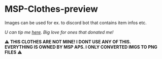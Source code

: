 # MSP-Clothes-preview

Images can be used for ex. to discord bot that contains item infos etc.

*U can tip me [here](https://ko-fi.com/1vexys). Big love for ones that donated me!*

⚠️ **THIS CLOTHES ARE NOT MINE! I DONT USE ANY OF THIS. EVERYTHING IS OWNED BY MSP APS. I ONLY CONVERTED IMGS TO PNG FILES** ⚠️

